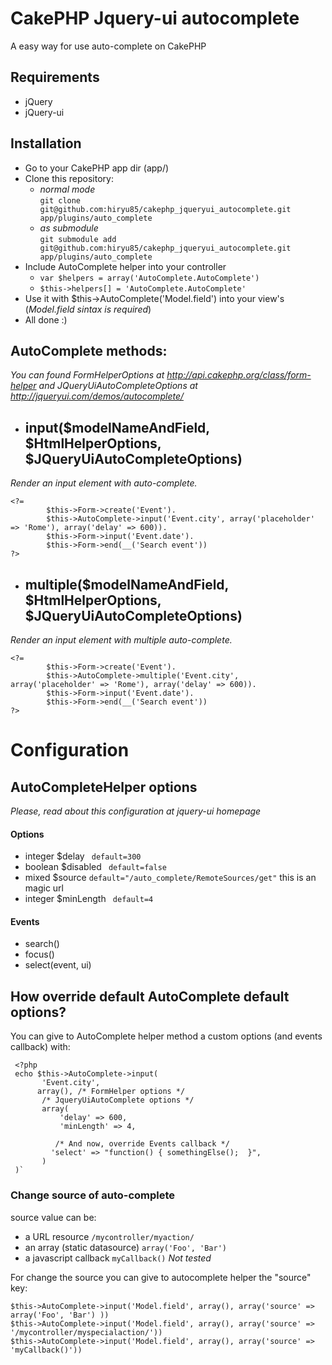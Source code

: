 # CakePHP Jquery-ui autocomplete
A easy way for use auto-complete on CakePHP


## Requirements

* jQuery
* jQuery-ui 

## Installation
* Go to your CakePHP app dir (app/)
* Clone this repository:
  *  _normal mode_  
     `git clone git@github.com:hiryu85/cakephp_jqueryui_autocomplete.git app/plugins/auto_complete`
  * _as submodule_  
    `git submodule add git@github.com:hiryu85/cakephp_jqueryui_autocomplete.git app/plugins/auto_complete`     
*  Include AutoComplete helper into your controller 
   * `var $helpers = array('AutoComplete.AutoComplete')`  
   * `$this->helpers[] = 'AutoComplete.AutoComplete'` 
*  Use it with $this->AutoComplete('Model.field') into your view's (*Model.field sintax is required*)
*  All done :)


## AutoComplete methods:
*You can found FormHelperOptions at http://api.cakephp.org/class/form-helper
and JQueryUiAutoCompleteOptions at http://jqueryui.com/demos/autocomplete/*


 * ## input($modelNameAndField, $HtmlHelperOptions, $JQueryUiAutoCompleteOptions)
  *Render an input element with auto-complete.*
  
    <?= 
            $this->Form->create('Event').
            $this->AutoComplete->input('Event.city', array('placeholder' => 'Rome'), array('delay' => 600)).
            $this->Form->input('Event.date').
            $this->Form->end(__('Search event'))    
    ?>
 

 * ## multiple($modelNameAndField, $HtmlHelperOptions, $JQueryUiAutoCompleteOptions)
  *Render an input element with multiple auto-complete.*
  
    <?= 
            $this->Form->create('Event').
            $this->AutoComplete->multiple('Event.city', array('placeholder' => 'Rome'), array('delay' => 600)).
            $this->Form->input('Event.date').
            $this->Form->end(__('Search event'))    
    ?>


# Configuration 
## AutoCompleteHelper options
*Please, read about this configuration at jquery-ui homepage*
####  Options 
 * integer $delay  ` default=300`   
 * boolean $disabled ` default=false` 
 * mixed   $source   `default="/auto_complete/RemoteSources/get"`  this is an magic url   
 * integer $minLength  ` default=4` 
#### Events
* search()
* focus()
* select(event, ui)

## How override default AutoComplete default options?
You can give to AutoComplete helper method a custom options (and events callback) with:

     <?php 
     echo $this->AutoComplete->input(
           'Event.city', 
          array(), /* FormHelper options */
           /* JqueryUiAutoComplete options */
           array(
               'delay' => 600,
               'minLength' => 4,

              /* And now, override Events callback */
             'select' => "function() { somethingElse();  }",
           ) 
     )` 



### Change source of auto-complete 
source value can be:

*   a URL resource   `/mycontroller/myaction/` 
*   an array  (static datasource)          `array('Foo', 'Bar')`
*   a javascript callback      `myCallback()`   *Not tested*

For change the source you can give to autocomplete helper the "source" key:

    $this->AutoComplete->input('Model.field', array(), array('source' => array('Foo', 'Bar') ))  
    $this->AutoComplete->input('Model.field', array(), array('source' => '/mycontroller/myspecialaction/'))
    $this->AutoComplete->input('Model.field', array(), array('source' => 'myCallback()'))

